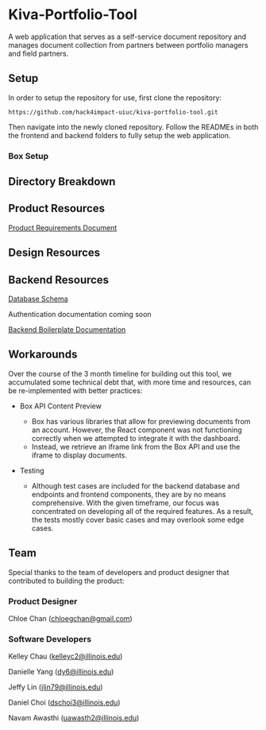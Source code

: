 # Kiva-Portfolio-Tool
A web application that serves as a self-service document repository and manages document collection from partners between portfolio managers and field partners.

## Setup
In order to setup the repository for use, first clone the repository:

```
https://github.com/hack4impact-uiuc/kiva-portfolio-tool.git
```

Then navigate into the newly cloned repository. Follow the READMEs in both the frontend and backend folders to fully setup the web application.

### Box Setup


## Directory Breakdown


## Product Resources
[Product Requirements Document](https://docs.google.com/document/d/18AB0JTP9kXW2ywRGYXVPJkWVdHS9fCZ2O18cF_Ws7qI/edit?usp=sharing)

## Design Resources


## Backend Resources
[Database Schema](https://docs.google.com/document/d/1KIfpPRFF79QpSVBjARBpSYpPUxpMPimn_KEcjvi9qI8/edit?usp=sharing)

Authentication documentation coming soon

[Backend Boilerplate Documentation](https://github.com/tko22/flask-boilerplate/wiki)

## Workarounds
Over the course of the 3 month timeline for building out this tool, we accumulated some technical debt that, with more time and resources, can be re-implemented with better practices:

* Box API Content Preview
    * Box has various libraries that allow for previewing documents from an account. However, the React component was not functioning correctly when we attempted to integrate it with the dashboard.
    * Instead, we retrieve an iframe link from the Box API and use the iframe to display documents.

* Testing
    * Although test cases are included for the backend database and endpoints and frontend components, they are by no means comprehensive. With the given timeframe, our focus was concentrated on developing all of the required features. As a result, the tests mostly cover basic cases and may overlook some edge cases.

## Team
Special thanks to the team of developers and product designer that contributed to building the product:

### Product Designer
Chloe Chan (chloegchan@gmail.com)

### Software Developers
Kelley Chau (kelleyc2@illinois.edu)

Danielle Yang (dy6@illinois.edu)

Jeffy Lin (jlin79@illinois.edu)

Daniel Choi (dschoi3@illinois.edu)

Navam Awasthi (uawasth2@illinois.edu)